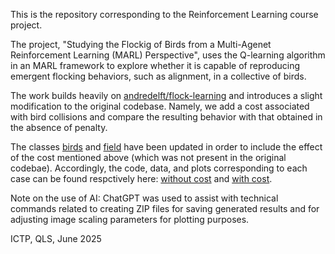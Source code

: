 This is the repository corresponding to the Reinforcement Learning course project. 

The project, "Studying the Flockig of Birds from a Multi-Agenet Reinforcement Learning (MARL) Perspective", uses the Q-learning algorithm in an MARL framework to explore whether it is capable of reproducing emergent flocking behaviors, such as alignment, in a collective of birds.

The work builds heavily on [andredelft/flock-learning](https://github.com/andredelft/flock-learning) and introduces a slight modification to the original codebase. Namely, we add a cost associated with bird collisions and compare the resulting behavior with that obtained in the absence of penalty.


The classes [birds](birds.py) and [field](field.py) have been updated in order to include the effect of the cost mentioned above (which was not present in the original codebae). Accordingly, the code, data, and plots corresponding to each case can be found respctively here:
[without cost](https://github.com/layalgt/Reinforcement-Learning-Project/tree/46395d31d13ad643b41fb04fa4e2bbfd6f89b76b/With%20Cost) and [with cost](https://github.com/layalgt/Reinforcement-Learning-Project/tree/c3dff627de1ec89de4f970ba6b436d804fa5e72f/With%20Cost).


Note on the use of AI: ChatGPT was used to assist with technical commands related to creating ZIP files for saving generated results and for adjusting image scaling parameters for plotting purposes.

ICTP, QLS, June 2025
